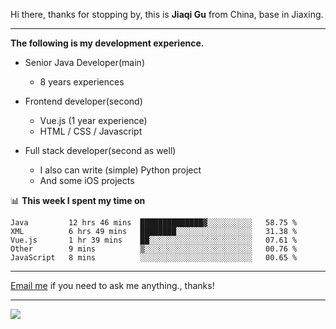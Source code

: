 Hi there, thanks for stopping by, this is **Jiaqi Gu** from China, base in Jiaxing.

---

**The following is my development experience.**

- Senior Java Developer(main)
  - 8 years experiences

- Frontend developer(second)
  - Vue.js (1 year experience)
  - HTML / CSS / Javascript
  
- Full stack developer(second as well)
  - I also can write (simple) Python project
  - And some iOS projects

📊 **This week I spent my time on**
<!--START_SECTION:waka-->
```text
Java         12 hrs 46 mins  ██████████████▓░░░░░░░░░░   58.75 % 
XML          6 hrs 49 mins   ████████░░░░░░░░░░░░░░░░░   31.38 % 
Vue.js       1 hr 39 mins    ██░░░░░░░░░░░░░░░░░░░░░░░   07.61 % 
Other        9 mins          ▒░░░░░░░░░░░░░░░░░░░░░░░░   00.76 % 
JavaScript   8 mins          ░░░░░░░░░░░░░░░░░░░░░░░░░   00.65 % 
```
<!--END_SECTION:waka-->

---

[Email me](mailto:droidqw@gmail.com?subject=Hiring_from_GitHub) if you need to ask me anything., thanks!

---

![]( https://visitor-badge.glitch.me/badge?page_id=githubgujiaqi)

